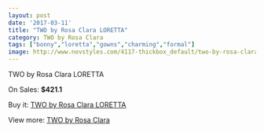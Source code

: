 ```yaml
---
layout: post
date: '2017-03-11'
title: "TWO by Rosa Clara LORETTA"
category: TWO by Rosa Clara
tags: ["bonny","loretta","gowns","charming","formal"]
image: http://www.novstyles.com/4117-thickbox_default/two-by-rosa-clara-loretta.jpg
---
```

TWO by Rosa Clara LORETTA

On Sales: **$421.1**
<a href="https://www.novstyles.com/en/two-by-rosa-clara/2587-two-by-rosa-clara-loretta.html"><amp-img layout="responsive" width="600" height="600" src="//www.novstyles.com/4117-thickbox_default/two-by-rosa-clara-loretta.jpg" alt="TWO by Rosa Clara LORETTA 0" /></a>

Buy it: [TWO by Rosa Clara LORETTA](https://www.novstyles.com/en/two-by-rosa-clara/2587-two-by-rosa-clara-loretta.html "TWO by Rosa Clara LORETTA")

View more: [TWO by Rosa Clara](https://www.novstyles.com/en/16-two-by-rosa-clara "TWO by Rosa Clara")
